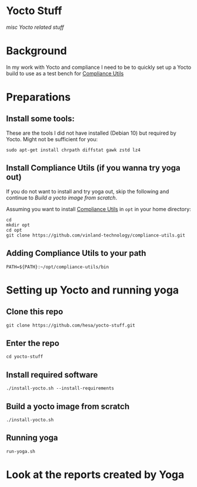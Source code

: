 # Yocto Stuff

*misc Yocto related stuff*

# Background

In my work with Yocto and compliance I need to be to quickly set up a
Yocto build to use as a test bench for [Compliance Utils](https://github.com/vinland-technology/compliance-utils)

# Preparations

## Install some tools:

These are the tools I did not have installed (Debian 10) but required by Yocto. Might not be sufficient for you:

```
sudo apt-get install chrpath diffstat gawk zstd lz4
```


## Install Compliance Utils (if you wanna try yoga out)

If you do not want to install and try yoga out, skip the following and continue to *Build a yocto image from scratch*.

Assuming you want to install [Compliance Utils](https://github.com/vinland-technology/compliance-utils) in `opt` in your home directory:

```
cd
mkdir opt
cd opt
git clone https://github.com/vinland-technology/compliance-utils.git
```

## Adding Compliance Utils to your path

```
PATH=${PATH}:~/opt/compliance-utils/bin
```

# Setting up Yocto and running yoga

## Clone this repo

```
git clone https://github.com/hesa/yocto-stuff.git
```

## Enter the repo

```
cd yocto-stuff
```

## Install required software

```
./install-yocto.sh --install-requirements
```

## Build a yocto image from scratch

```
./install-yocto.sh
```

## Running yoga

```
run-yoga.sh
```

# Look at the reports created by Yoga
